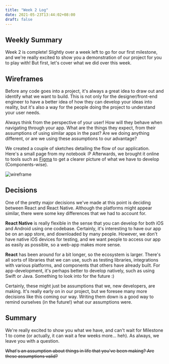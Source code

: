 ```yaml
---
title: "Week 2 Log"
date: 2021-05-23T13:44:02+08:00
draft: false
---
```


## Weekly Summary
Week 2 is complete! Slightly over a week left to go for our first milestone, and we're really excited to show you a demonstration of our project for you to play with! But first, let's cover what we did over this week.

## Wireframes
Before any code goes into a project, it's always a great idea to draw out and identify what we want to build. This is not only for the designer/front-end engineer to have a better idea of how they can develop your ideas into reality, but it's also a way for the people doing the project to understand your user needs.

Always think from the perspective of your user! How will they behave when navigating through your app. What are the things they expect, from their assumptions of using similar apps in the past? Are we doing anything different, or are we using these assumptions to our advantage?

We created a couple of sketches detailing the flow of our application. Here's a small page from my notebook :P Afterwards, we brought it online to tools such as [Figma](https://www.figma.com) to get a clearer picture of what we have to develop (Components-wise).

![wireframe](/images/003_wireframe.jpg)

## Decisions
One of the pretty major decisions we've made at this point is deciding between React and React Native. Although the platforms might appear similar, there were some key differences that we had to account for.

**React Native** is really flexible in the sense that you can develop for both iOS and Android using one codebase. Certainly, it's interesting to have our app be on an app store, and downloaded by many people. However, we don't have native iOS devices for testing, and we want people to access our app as easily as possible, so a web-app makes more sense.

**React** has been around for a bit longer, so the ecosystem is larger. There's all sorts of libraries that we can use, such as testing libraries, integrations with various platforms, and components that others have already built. For app-development, it's perhaps better to develop natively, such as using Swift or Java. Something to look into for the future :)

Certainly, these might just be assumptions that we, new developers, are making. It's really early on in our project, but we foresee many more decisions like this coming our way. Writing them down is a good way to remind ourselves (in the future!) what our assumptions were.

## Summary
We're really excited to show you what we have, and can't wait for Milestone 1 to come (or actually, it can wait a few weeks more... heh). As always, we leave you with a question.

~~What's an assumption about things in life that you've been making? Are these assumptions valid?~~
